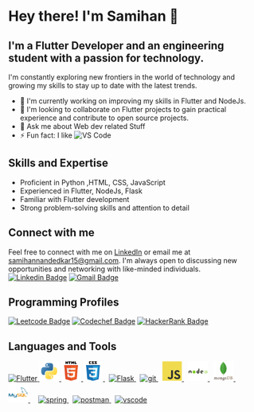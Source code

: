 # Hey there! I'm Samihan 👋

## I'm a Flutter Developer and an engineering student with a passion for technology. 
I'm constantly exploring new frontiers in the world of technology and growing my skills to stay up to date with the latest trends.

- 🔭 I'm currently working on improving my skills in Flutter and NodeJs.
- 👯 I'm looking to collaborate on Flutter projects to gain practical experience and contribute to open source projects.
- 💬 Ask me about Web dev related Stuff
- ⚡ Fun fact: I like ![VS Code](https://img.shields.io/badge/VSCode-0078D4?style=for-the-badge&logo=visual%20studio%20code&logoColor=white)

## Skills and Expertise
- Proficient in Python ,HTML, CSS, JavaScript
- Experienced in Flutter, NodeJs, Flask
- Familiar with Flutter development
- Strong problem-solving skills and attention to detail

## Connect with me
Feel free to connect with me on [LinkedIn](linkedin.com/in/samihan15) or email me at samihannandedkar15@gmail.com. I'm always open to discussing new opportunities and networking with like-minded individuals. <br/>
 [![Linkedin Badge](https://img.shields.io/badge/LinkedIn-0077B5?style=for-the-badge&logo=linkedin&logoColor=white)](https://www.linkedin.com/in/samihan15/) 
 [![Gmail Badge](https://img.shields.io/badge/Gmail-D14836?style=for-the-badge&logo=gmail&logoColor=white&link=mailto:hemant14050@gmail.com)](mailto:samihannandedkar15@gmail.com)

## Programming Profiles
[![Leetcode Badge](https://img.shields.io/badge/-LeetCode-FFA116?style=for-the-badge&logo=LeetCode&logoColor=black)](https://www.leetcode.com/samihan)
[![Codechef Badge](https://img.shields.io/badge/-CodeChef-5B4638?style=for-the-badge&logo=CodeChef&logoColor=white)](https://www.codechef.com/users/samihan_15)
[![HackerRank Badge](https://img.shields.io/badge/-Hackerrank-2EC866?style=for-the-badge&logo=HackerRank&logoColor=white)](https://www.hackerrank.com/samihannandedka1)

## Languages and Tools
<p align="left"> 
 <a href="https://flutter.dev" target="_blank" rel="noreferrer"> <img src="https://logowik.com/content/uploads/images/flutter5786.jpg" alt="Flutter" width="40" height="40"/> </a> 
<a href="https://www.python.org" target="_blank" rel="noreferrer"> <img src="https://raw.githubusercontent.com/devicons/devicon/master/icons/python/python-original.svg" alt="python" width="40" height="40"/> </a> 
<a href="https://www.w3.org/html/" target="_blank" rel="noreferrer"> <img src="https://raw.githubusercontent.com/devicons/devicon/master/icons/html5/html5-original-wordmark.svg" alt="html5" width="40" height="40"/> </a> 
<a href="https://www.w3schools.com/css/" target="_blank" rel="noreferrer"> <img src="https://raw.githubusercontent.com/devicons/devicon/master/icons/css3/css3-original-wordmark.svg" alt="css3" width="40" height="40"/> </a> &nbsp;
 <a href="https://flask.palletsprojects.com/en/2.3.x/" target="_blank" rel="noreferrer"> <img src="https://miro.medium.com/v2/resize:fit:1100/format:webp/1*0G5zu7CnXdMT9pGbYUTQLQ.png" alt="Flask" width="40" height="40"/> </a> &nbsp;
<a href="https://git-scm.com/" target="_blank" rel="noreferrer"> <img src="https://www.vectorlogo.zone/logos/git-scm/git-scm-icon.svg" alt="git" width="40" height="40"/> </a> &nbsp;
<a href="https://developer.mozilla.org/en-US/docs/Web/JavaScript" target="_blank" rel="noreferrer"> <img src="https://raw.githubusercontent.com/devicons/devicon/master/icons/javascript/javascript-original.svg" alt="javascript" width="40" height="40"/> </a> &nbsp;
 <a href="https://nodejs.org" target="_blank" rel="noreferrer"> <img src="https://raw.githubusercontent.com/devicons/devicon/master/icons/nodejs/nodejs-original-wordmark.svg" alt="nodejs" width="40" height="40"/> </a> &nbsp;
<a href="https://www.mongodb.com/" target="_blank" rel="noreferrer"> <img src="https://raw.githubusercontent.com/devicons/devicon/master/icons/mongodb/mongodb-original-wordmark.svg" alt="mongodb" width="40" height="40"/> </a> &nbsp;
<a href="https://www.mysql.com/" target="_blank" rel="noreferrer"> <img src="https://raw.githubusercontent.com/devicons/devicon/master/icons/mysql/mysql-original-wordmark.svg" alt="mysql" width="40" height="40"/> </a> &nbsp; &nbsp;
<a href="https://spring.io/" target="_blank" rel="noreferrer"> <img src="https://www.vectorlogo.zone/logos/springio/springio-icon.svg" alt="spring" width="40" height="40"/> </a> &nbsp; 
<a href="https://postman.com" target="_blank" rel="noreferrer"> <img src="https://www.vectorlogo.zone/logos/getpostman/getpostman-icon.svg" alt="postman" width="40" height="40"/> </a> &nbsp; 
<a href="https://code.visualstudio.com" target="_blank" rel="noreferrer"> <img src="https://cdn.iconscout.com/icon/free/png-256/visual-studio-code-3251603-2724650.png?f=avif&w=128" alt="vscode" width="40" height="40"/> </a>
</p>
